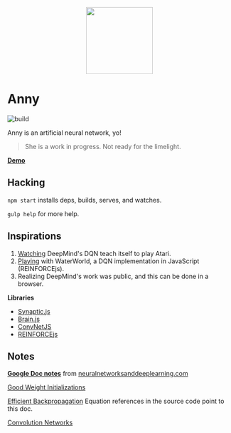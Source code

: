 <p align="center">
  <a href="http://levithomason.github.io/anny/">
    <img height="150" width="150" src="https://raw.githubusercontent.com/levithomason/anny/master/logo.png">
  </a>
</p>

Anny
====
![build](https://codeship.com/projects/e6501e60-0902-0133-c93c-7e3d949a1704/status?branch=master)

Anny is an artificial neural network, yo!
>She is a work in progress.  Not ready for the limelight.

[**Demo**](http://levithomason.github.io/anny/)

## Hacking

`npm start` installs deps, builds, serves, and watches.

`gulp help` for more help.

## Inspirations

1. [Watching](https://www.youtube.com/watch?v=EfGD2qveGdQ) DeepMind's DQN teach itself to play Atari.
2. [Playing](http://cs.stanford.edu/people/karpathy/reinforcejs/waterworld.html) with WaterWorld, a DQN implementation in JavaScript (REINFORCEjs).
3. Realizing DeepMind's work was public, and this can be done in a browser.

**Libraries**

- [Synaptic.js](https://github.com/cazala/synaptic)
- [Brain.js](https://github.com/cazala/synaptic)
- [ConvNetJS](https://github.com/karpathy/convnetjs)
- [REINFORCEjs](https://github.com/karpathy/reinforcejs)

## Notes

[**Google Doc notes**](https://docs.google.com/document/d/1h-G9qqp-xC_ykq-weEIjtk0IvXdmij3tCDRfP75BJUg/edit?usp=sharing) from [neuralnetworksanddeeplearning.com](http://neuralnetworksanddeeplearning.com/)

[Good Weight Initializations](https://plus.google.com/+SoumithChintala/posts/RZfdrRQWL6u)

[Efficient Backpropagation](http://yann.lecun.com/exdb/publis/pdf/lecun-98b.pdf) Equation references in the source code point to this doc.

[Convolution Networks](http://andrew.gibiansky.com/blog/machine-learning/convolutional-neural-networks/)
